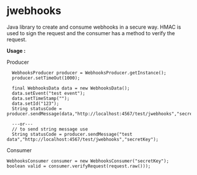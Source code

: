jwebhooks
=========

Java library to create and consume webhooks in a secure way. HMAC is used to sign the request and the consumer has a method to verify the request. 


  **Usage :**

Producer

      WebhooksProducer producer = WebhooksProducer.getInstance();
      producer.setTimeOut(1000);
      
      final WebhooksData data = new WebhooksData();
      data.setEvent("test event");
      data.setTimeStamp("");
      data.setId("123");
      String statusCode = producer.sendMessage(data,"http://localhost:4567/test/jwebhooks","secretKey");	
      
      ---or---
      // to send string message use  
      String statusCode = producer.sendMessage("test data","http://localhost:4567/test/jwebhooks","secretKey");

Consumer

    WebhooksConsumer consumer = new WebhooksConsumer("secretKey");
    boolean valid = consumer.verifyRequest(request.raw()));
    					


